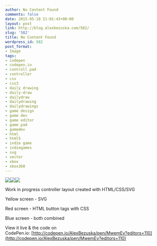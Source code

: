 ```yaml
---
author: No Content Found
comments: false
date: 2015-05-18 21:01:43+00:00
layout: post
link: http://blog.alexbezuska.com/582/
slug: '582'
title: No Content Found
wordpress_id: 582
post_format:
- Image
tags:
- codepen
- codepen.io
- controll pad
- controller
- css
- css3
- daily drawing
- daily-draw
- dailydraw
- dailydrawing
- dailydrawings
- game design
- game dev
- game editor
- game pad
- gamedev
- html
- html5
- indie game
- indiegames
- svg
- vector
- xbox
- xbox360
---
```


![](/images/2015/05/tumblr_nokd2v07711u11b0ro3_1280.png)![](/images/2015/05/tumblr_nokd2v07711u11b0ro2_1280.png)![](/images/2015/05/tumblr_nokd2v07711u11b0ro1_1280.png)

Work in progress controller layout created with HTML/CSS/SVG

Yellow screen - SVG

Red screen - HTML button tags with CSS

Blue screen - both combined

  


View it live & the code on CodePen.io: [http://codepen.io/AlexBezuska/pen/MwemEv?editors=110](http://codepen.io/AlexBezuska/pen/MwemEv?editors=110)
